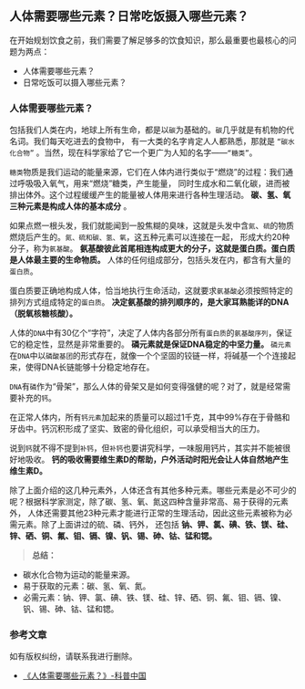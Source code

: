 ## 人体需要哪些元素？日常吃饭摄入哪些元素？
在开始规划饮食之前，我们需要了解足够多的饮食知识，那么最重要也最核心的问题为两点：
* 人体需要哪些元素？
* 日常吃饭可以摄入哪些元素？

### 人体需要哪些元素？
包括我们人类在内，地球上所有生命，都是以`碳`为基础的。`碳`几乎就是有机物的代名词。我们每天吃进去的食物中，
有一大类的名字肯定人人都熟悉，那就是 `“碳水化合物”` 。当然，现在科学家给了它一个更广为人知的名字——`“糖类”`。

`糖类`物质是我们运动的能量来源，它们在人体内进行类似于“燃烧”的过程：我们通过呼吸吸入氧气，用来“燃烧”糖类，产生能量，
同时生成水和二氧化碳，进而被排出体外。这个过程缓缓产生的能量被人体用来进行各种生理活动。 **碳、氢、氧三种元素是构成人体的基本成分** 。

如果点燃一根头发，我们就能闻到一股焦糊的臭味，这就是头发中含`氮`、`硫`的物质燃烧后产生的。`氮、硫和碳、氢、氧`，这五种元素可以连接在一起，
形成大约20种分子，称为`氨基酸`。 **氨基酸彼此首尾相连构成更大的分子，这就是蛋白质。蛋白质是人体最主要的生命物质。** 
人体的任何组成部分，包括头发在内，都含有大量的`蛋白质`。

蛋白质要正确地构成人体，恰当地执行生命活动，这就要求`氨基酸`必须按照特定的排列方式组成特定的`蛋白质`。 **决定氨基酸的排列顺序的，是大家耳熟能详的DNA（脱氧核糖核酸）。**

人体的`DNA`中有30亿个“字符”，决定了人体内各部分所有`蛋白质`的`氨基酸序列`，保证它的稳定性，显然是非常重要的。 **磷元素就是保证DNA稳定的中坚力量。** 
`磷元素`在`DNA`中以`磷酸基团`的形式存在，就像一个个坚固的铰链一样，将碱基一个个连接起来，使得DNA长链能够十分稳定地存在。

`DNA`有`磷`作为“骨架”，那么人体的骨架又是如何变得强健的呢？对了，就是经常需要补充的`钙`。

在正常人体内，所有`钙元素`加起来的质量可以超过1千克，其中99%存在于骨骼和牙齿中。钙沉积形成了坚实、致密的骨化组织，可以承受相当大的压力。

说到`钙`就不得不提到`补钙`，但`补钙`也要讲究科学，一味服用钙片，其实并不能被很好地吸收。 **钙的吸收需要维生素D的帮助，户外活动时阳光会让人体自然地产生维生素D。**

除了上面介绍的这几种元素外，人体还含有其他多种元素。哪些元素是必不可少的呢？根据科学家测定，除了碳、氢、氧、氮这四种含量非常高、易于获得的元素外，
人体还需要其他23种元素才能进行正常的生理活动，因此这些元素被称为必需元素。除了上面讲过的硫、磷、钙外，
还包括 **钠、钾、氯、碘、铁、镁、硅、锌、硒、铜、氟、钼、镉、镍、钒、锡、砷、钴、锰和锶。**

>**总结：**
* 碳水化合物为运动的能量来源。
* 易于获取的元素：碳、氢、氧、氮。
* 必需元素：钠、钾、氯、碘、铁、镁、硅、锌、硒、铜、氟、钼、镉、镍、钒、锡、砷、钴、锰和锶。

### 参考文章
如有版权纠纷，请联系我进行删除。

* [《人体需要哪些元素？》-科普中国](http://www.xinhuanet.com/science/2017-04/25/c_136234925.htm)